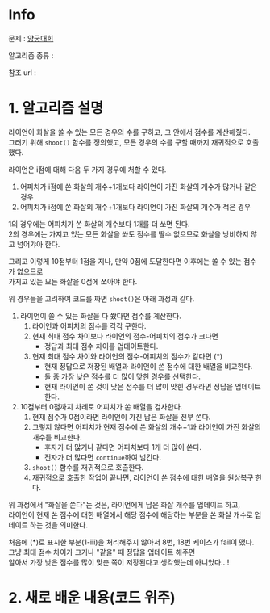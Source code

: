 # Info

문제 : [양궁대회](https://programmers.co.kr/learn/courses/30/lessons/92342)

알고리즘 종류 : 

참조 url : 


# 1. 알고리즘 설명

라이언이 화살을 쏠 수 있는 모든 경우의 수를 구하고, 그 안에서 점수를 계산해줬다.  
그러기 위해 `shoot()` 함수를 정의했고, 모든 경우의 수를 구할 때까지 재귀적으로 호출했다.

라이언은 i점에 대해 다음 두 가지 경우에 처할 수 있다.
1. 어피치가 i점에 쏜 화살의 개수+1개보다 라이언이 가진 화살의 개수가 많거나 같은 경우
2. 어피치가 i점에 쏜 화살의 개수+1개보다 라이언이 가진 화살의 개수가 적은 경우

1의 경우에는 어피치가 쏜 화살의 개수보다 1개를 더 쏘면 된다.  
2의 경우에는 가지고 있는 모든 화살을 쏴도 점수를 딸수 없으므로 화살을 낭비하지 않고 넘어갸아 한다.

그리고 이렇게 10점부터 1점을 지나, 만약 0점에 도달한다면 이후에는 쏠 수 있는 점수가 없으므로  
가지고 있는 모든 화살을 0점에 쏘아야 한다.

위 경우들을 고려하여 코드를 짜면 `shoot()`은 아래 과정과 같다.
1. 라이언이 쏠 수 있는 화살을 다 쐈다면 점수를 계산한다.
    1. 라이언과 어피치의 점수를 각각 구한다.
    2. 현재 최대 점수 차이보다 라이언의 점수-어피치의 점수가 크다면
        - 정답과 최대 점수 차이를 업데이트한다.
    3. 현재 최대 점수 차이와 라이언의 점수-어피치의 점수가 같다면 (*)
        - 현재 정답으로 저장된 배열과 라이언이 쏜 점수에 대한 배열을 비교한다.
        - 둘 중 가장 낮은 점수를 더 많이 맞힌 경우를 선택한다.
        - 현재 라이언이 쏜 것이 낮은 점수를 더 많이 맞힌 경우라면 정답을 업데이트한다.
2. 10점부터 0점까지 차례로 어피치가 쏜 배열을 검사한다.
    1. 현재 점수가 0점이라면 라이언이 가진 남은 화살을 전부 쏜다.
    2. 그렇지 않다면 어피치가 현재 점수에 쏜 화살의 개수+1과 라이언이 가진 화살의 개수를 비교한다.
        - 후자가 더 많거나 같다면 어피치보다 1개 더 많이 쏜다.
        - 전자가 더 많다면 `continue`하여 넘긴다.
    3. `shoot()` 함수를 재귀적으로 호출한다.
    4. 재귀적으로 호출한 작업이 끝나면, 라이언이 쏜 점수에 대한 배열을 원상복구 한다.

위 과정에서 "화살을 쏜다"는 것은, 라이언에게 남은 화살 개수를 업데이트 하고,  
라이언이 현재 쏜 점수에 대한 배열에서 해당 점수에 해당하는 부분을 쏜 화살 개수로 업데이트 하는 것을 의미한다.  

처음에 (*)로 표시한 부분(1-iii)을 처리해주지 않아서 8번, 18번 케이스가 fail이 떴다.  
그냥 최대 점수 차이가 크거나 "같을" 때 정답을 업데이트 해주면  
알아서 가장 낮은 점수를 많이 맞춘 쪽이 저장된다고 생각했는데 아니었다...!


# 2. 새로 배운 내용(코드 위주)
